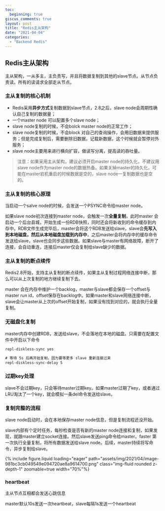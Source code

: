 ```yaml
---
toc:
  beginning: true
giscus_comments: true
layout: post
title: "Redis主从架构"
date: "2021-04-04"
categories: 
  - "Backend Redis"
---
```


## Redis主从架构
主从架构，一从多主，主负责写，并且将数据复制到其他的slave节点。从节点负责读。所有的读请求全部走从节点。

### 主从复制的核心机制
- Redis采用**异步方式**复制数据到slave节点，2.8之后，slave node会周期性确认自己复制的数据量；
- 一个master node 可以配置多个slave node；
- slave node复制的时候，不会bolck master node的正常工作；
- slave node复制的时候，不会block 对自己的查询操作，会用旧数据来提供服务；但是完成复制后，需要删除旧数据，记载新数据，这个时候就会暂停对外服务；
- slave node主要用来进行横向扩容，做读写分离，提高读的吞吐量。

> 注意：如果采用主从架构，建议必须开启master node的持久化，不建议用slave node作为master node的数据热备。如果关掉master的持久化，可能在master宕机重启的时候数据是空的，slave node一复制数据也是空的。

### 主从复制的核心原理
当启动一个salve node的时候，会发送一个PSYNC命令给master node。

如果slave node初次连接到master node，会触发一次**全量复制**，此时master 会启动一个后台县城，开始生成一份RDB快照，同时还会将新收到的命令缓存到内存中。RDB文件生成完毕后，master会将这个RDB发送给slave，slave会**先写入到本地磁盘，然后从本地磁盘加载到内存中**，之后master会将内存中的缓存命令发送给slave，slave也会同步这些数据。如果slave与master有网络故障，断开了连接，会自动重连，连接后master仅会复制给slave缺少的数据。

### 主从复制的断点续传
Redis2.8开始，支持主从复制的断点续传，如果主从复制过程网络连接中断，那么可以从上次复制的地方继续复制下去。

master 会在内存中维护一个backlog，master与slave都会保存一个offset与master run id，offset保存在backlog中。如果master和slave网络连接中断，slave会让master从上次的offset开始复制，如果没有找到对应的，就会执行全量复制。

### 无磁盘化复制
master内存中创建RDB，发送给slave，不会落地在本地的磁盘。只需要在配置文件中开启以下命令
```xml
repl-diskless-sync yes

# 等待 5s 后再开始复制，因为要等更多 slave 重新连接过来
repl-diskless-sync-delay 5

```

### 过期key处理
slave不会过期key，只会等待master过期key。如果master过期了key，或者通过LRU淘汰了一个key，就会模拟一条del命令发送给slave。

### 复制完整的流程
slave node启动时，会在本地保存master node信息，但是复制流程还没开始。

slave内部有个定时任务，每秒检查是否有新的master node连接和复制，如果发现，就跟master建立socket连接。然后slave发送ping命令给master。faster 第一次执行全量复制，将所有数据发送给slave node。后续，master持续将写命令，异步复制给slave。

{% include figure.liquid loading="eager" path="assets/img/2021/04/image-981bc3cb049549e094720ae8a9614700.png" class="img-fluid rounded z-depth-1" zoomable=true width="70%"%}

### heartbeat
主从节点互相都会发送心跳信息

master默认10s发送一次heartbeat，slave每隔1s发送一个heartbeat
